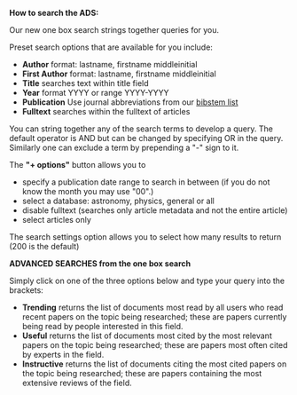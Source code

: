 <B>How to search the ADS:</B>

Our new one box search strings together queries for you.

Preset search options that are available for you include: <ul> 
  <li><B>Author</B> format: lastname, firstname middleinitial
  <li><B>First Author</B> format: lastname, firstname middleinitial
  <li><B>Title</B> searches text within title field
  <li><B>Year</B> format YYYY or range YYYY-YYYY
  <li><B>Publication</B> Use journal abbreviations from our <A HREF=
  "http://adsabs.harvard.edu/abs_doc/journal.abbr.html"> bibstem list </A>
  <li><B>Fulltext</B> searches within the fulltext of articles
  </ul>
  
  You can string together any of the search terms to develop a query.  The default operator is AND but can be changed by specifying OR in the query.  Similarly one can exclude a term by prepending a "-" sign to it.
  
  The <B>"+ options"</B> button allows you to <ul> 
  <li>specify a publication date range to search in between (if you do not know the month you may use "00".)  
  <li>select a database:  astronomy, physics, general or all
  <li>disable fulltext (searches only article metadata and not the entire article)
  <li> select articles only
  </ul>
  
  The search settings option allows you to select how many results to return (200 is the default)
  
  <B>ADVANCED SEARCHES from the one box search</B>
  
  Simply click on one of the three options below and type your query into the brackets:
  <ul>
  <li> <B>Trending</B> returns the list of documents most read by all users who read recent papers on the topic being researched; these are papers currently being read by people interested in this field.
  <li> <B>Useful</B> returns the list of documents most cited by the most relevant papers on the topic being researched; these are papers most often cited by experts in the field.
  <li> <B>Instructive</B> returns the list of documents citing the most cited papers on the topic being researched; these are papers containing the most extensive reviews of the field.
  
  
  
